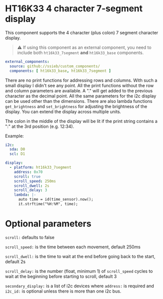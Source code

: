 # HT16K33 4 character 7-segment display

This component supports the 4 character (plus colon) 7 segment character display.

> :warning: If using this component as an external component, you need to include both `ht16k33_7segment` **and** `ht16k33_base` components.
```yaml
external_components:
  source: github://ssieb/custom_components/
  components: [ ht16k33_base, ht16k33_7segment ]
```

There are no print functions for addressing rows and columns.  With such a small display I didn't see any point.
All the print functions without the row and column parameters are available.
A "." will get added to the previous character as the decimal point.
All the same parameters for the i2c display can be used other than the dimensions.
There are also lambda functions `get_brightness` and `set_brightness` for adjusting the brightness of the display.
You can extend the display across multiple units.

The colon in the middle of the display will be lit if the print string contains a ":" at the 3rd position (e.g. 12:34).

Example:
```yaml
i2c:
  sda: D0
  scl: D1

display:
  - platform: ht16k33_7segment
    address: 0x70
    scroll: true
    scroll_speed: 250ms
    scroll_dwell: 2s
    scroll_delay: 3
    lambda: |-
      auto time = id(time_sensor).now();
      it.strftime("%H:%M", time);
```

# Optional parameters

`scroll:` defaults to false

`scroll_speed:` is the time between each movement, default 250ms

`scroll_dwell:` is the time to wait at the end before going back to the start, default 2s

`scroll_delay:` is the number (float, minimum 1) of `scroll_speed` cycles to wait at the beginning before starting to scroll, default 3

`secondary_display:` is a list of i2c devices where `address:` is required and `i2c_id:` is optional unless there is more than one i2c bus.

